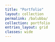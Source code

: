 ```yaml
---
title: "Portfolio"
layout: collection
permalink: /balubba/
collection: portfolio
entries_layout: grid
classes: wide
---
```

